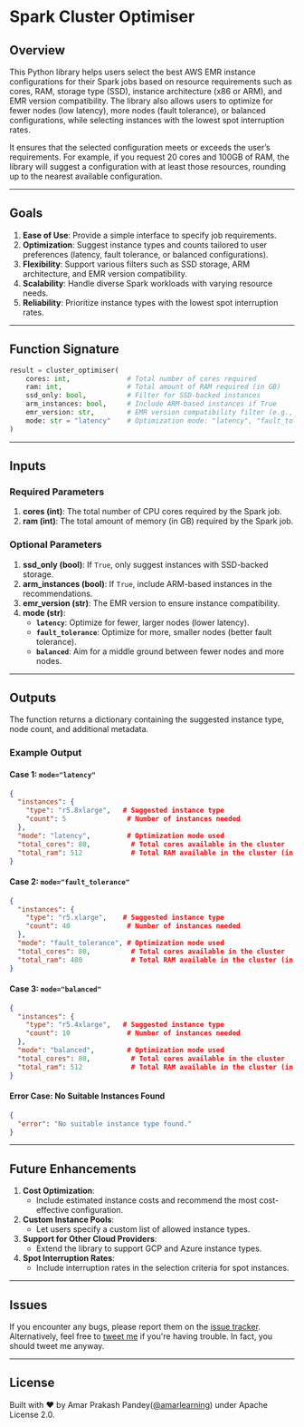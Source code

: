 # Spark Cluster Optimiser

## Overview

This Python library helps users select the best AWS EMR instance configurations for their Spark jobs based on resource requirements such as cores, RAM, storage type (SSD), instance architecture (x86 or ARM), and EMR version compatibility. The library also allows users to optimize for fewer nodes (low latency), more nodes (fault tolerance), or balanced configurations, while selecting instances with the lowest spot interruption rates.

It ensures that the selected configuration meets or exceeds the user’s requirements. For example, if you request 20 cores and 100GB of RAM, the library will suggest a configuration with at least those resources, rounding up to the nearest available configuration.

---

## Goals

1. **Ease of Use**: Provide a simple interface to specify job requirements.
2. **Optimization**: Suggest instance types and counts tailored to user preferences (latency, fault tolerance, or balanced configurations).
3. **Flexibility**: Support various filters such as SSD storage, ARM architecture, and EMR version compatibility.
4. **Scalability**: Handle diverse Spark workloads with varying resource needs.
5. **Reliability**: Prioritize instance types with the lowest spot interruption rates.

---

## Function Signature

```python
result = cluster_optimiser(
    cores: int,              # Total number of cores required
    ram: int,                # Total amount of RAM required (in GB)
    ssd_only: bool,          # Filter for SSD-backed instances
    arm_instances: bool,     # Include ARM-based instances if True
    emr_version: str,        # EMR version compatibility filter (e.g., "6.10.0")
    mode: str = "latency"    # Optimization mode: "latency", "fault_tolerance", or "balanced"
)
```

---

## Inputs

### Required Parameters

1. **cores (int)**: The total number of CPU cores required by the Spark job.
2. **ram (int)**: The total amount of memory (in GB) required by the Spark job.

### Optional Parameters

1. **ssd\_only (bool)**: If `True`, only suggest instances with SSD-backed storage.
2. **arm\_instances (bool)**: If `True`, include ARM-based instances in the recommendations.
3. **emr\_version (str)**: The EMR version to ensure instance compatibility.
4. **mode (str)**:
   - **`latency`**: Optimize for fewer, larger nodes (lower latency).
   - **`fault_tolerance`**: Optimize for more, smaller nodes (better fault tolerance).
   - **`balanced`**: Aim for a middle ground between fewer nodes and more nodes.

---

## Outputs

The function returns a dictionary containing the suggested instance type, node count, and additional metadata.

### Example Output

#### Case 1: `mode="latency"`

```json
{
  "instances": {
    "type": "r5.8xlarge",   # Suggested instance type
    "count": 5               # Number of instances needed
  },
  "mode": "latency",         # Optimization mode used
  "total_cores": 80,          # Total cores available in the cluster
  "total_ram": 512            # Total RAM available in the cluster (in GB)
}
```

#### Case 2: `mode="fault_tolerance"`

```json
{
  "instances": {
    "type": "r5.xlarge",    # Suggested instance type
    "count": 40              # Number of instances needed
  },
  "mode": "fault_tolerance", # Optimization mode used
  "total_cores": 80,          # Total cores available in the cluster
  "total_ram": 480            # Total RAM available in the cluster (in GB)
}
```

#### Case 3: `mode="balanced"`

```json
{
  "instances": {
    "type": "r5.4xlarge",   # Suggested instance type
    "count": 10              # Number of instances needed
  },
  "mode": "balanced",        # Optimization mode used
  "total_cores": 80,          # Total cores available in the cluster
  "total_ram": 512            # Total RAM available in the cluster (in GB)
}
```

#### Error Case: No Suitable Instances Found

```json
{
  "error": "No suitable instance type found."
}
```

---

## Future Enhancements

1. **Cost Optimization**:
   - Include estimated instance costs and recommend the most cost-effective configuration.
2. **Custom Instance Pools**:
   - Let users specify a custom list of allowed instance types.
3. **Support for Other Cloud Providers**:
   - Extend the library to support GCP and Azure instance types.
4. **Spot Interruption Rates**:
   - Include interruption rates in the selection criteria for spot instances.

---

## Issues

If you encounter any bugs, please report them on the [issue tracker](https://github.com/amarlearning/spark-cluster-optimiser/issues).
Alternatively, feel free to [tweet me](https://twitter.com/iamarpandey) if you're having trouble. In fact, you should tweet me anyway.

---

## License

Built with ♥ by Amar Prakash Pandey([@amarlearning](http://github.com/amarlearning)) under Apache License 2.0. 

